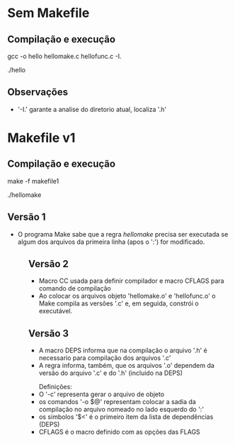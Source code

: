 # Sem Makefile

## Compilação e execução
<p>gcc -o hello hellomake.c hellofunc.c -I. </p>
<p>./hello</p>

## Observações
<ul>
    <li>'-I.' garante a analise do diretorio atual, localiza '.h'</li>
</ul>

# Makefile v1

## Compilação e execução
<p>make -f makefile1</p>
<p>./hellomake</p>

## Versão 1
<ul>
    <li>O programa Make sabe que a regra <em>hellomake</em> precisa ser executada se algum dos arquivos da primeira linha (apos o ':') for modificado.</li>
<ul>

## Versão 2
<ul>
    <li>Macro CC usada para definir compilador e macro CFLAGS para comando de compilação</li>
    <li>Ao colocar os arquivos objeto 'hellomake.o' e 'hellofunc.o' o Make compila as versões '.c' e, em seguida, constrói o executável.</li>
</ul>

## Versão 3
<ul>
    <li>A macro DEPS informa que na compilação o arquivo '.h' é necessario para compilação dos arquivos '.c'</li>
    <li>A regra informa, também, que os arquivos '.o' dependem da versão do arquivo '.c' e do '.h' (incluido na DEPS)</li>
</ul>
<ul>Definições:
    <li>O '-c' representa gerar o arquivo de objeto</li>
    <li>os comandos '-o $@' representam colocar a sadia da compilação no arquivo nomeado no lado esquerdo do ':'</li>
    <li>os simbolos '$<' é o primeiro item da lista de dependências (DEPS)</li>
    <li>CFLAGS é o macro definido com as opções das FLAGS</li>
</ul>